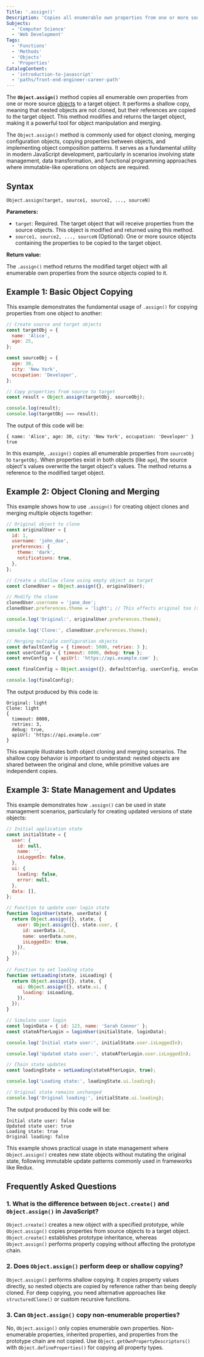 ```yaml
---
Title: '.assign()'
Description: 'Copies all enumerable own properties from one or more source objects to a target object.'
Subjects:
  - 'Computer Science'
  - 'Web Development'
Tags:
  - 'Functions'
  - 'Methods'
  - 'Objects'
  - 'Properties'
CatalogContent:
  - 'introduction-to-javascript'
  - 'paths/front-end-engineer-career-path'
---
```


The **`Object.assign()`** method copies all enumerable own properties from one or more source [objects](https://www.codecademy.com/resources/docs/javascript/objects) to a target object. It performs a shallow copy, meaning that nested objects are not cloned, but their references are copied to the target object. This method modifies and returns the target object, making it a powerful tool for object manipulation and merging.

The `Object.assign()` method is commonly used for object cloning, merging configuration objects, copying properties between objects, and implementing object composition patterns. It serves as a fundamental utility in modern JavaScript development, particularly in scenarios involving state management, data transformation, and functional programming approaches where immutable-like operations on objects are required.

## Syntax

```pseudo
Object.assign(target, source1, source2, ..., sourceN)
```

**Parameters:**

- `target`: Required. The target object that will receive properties from the source objects. This object is modified and returned using this method.
- `source1, source2, ..., sourceN` (Optional): One or more source objects containing the properties to be copied to the target object.

**Return value:**

The `.assign()` method returns the modified target object with all enumerable own properties from the source objects copied to it.

## Example 1: Basic Object Copying

This example demonstrates the fundamental usage of `.assign()` for copying properties from one object to another:

```js
// Create source and target objects
const targetObj = {
  name: 'Alice',
  age: 25,
};

const sourceObj = {
  age: 30,
  city: 'New York',
  occupation: 'Developer',
};

// Copy properties from source to target
const result = Object.assign(targetObj, sourceObj);

console.log(result);
console.log(targetObj === result);
```

The output of this code will be:

```shell
{ name: 'Alice', age: 30, city: 'New York', occupation: 'Developer' }
true
```

In this example, `.assign()` copies all enumerable properties from `sourceObj` to `targetObj`. When properties exist in both objects (like `age`), the source object's values overwrite the target object's values. The method returns a reference to the modified target object.

## Example 2: Object Cloning and Merging

This example shows how to use `.assign()` for creating object clones and merging multiple objects together:

```js
// Original object to clone
const originalUser = {
  id: 1,
  username: 'john_doe',
  preferences: {
    theme: 'dark',
    notifications: true,
  },
};

// Create a shallow clone using empty object as target
const clonedUser = Object.assign({}, originalUser);

// Modify the clone
clonedUser.username = 'jane_doe';
clonedUser.preferences.theme = 'light'; // This affects original too (shallow copy)

console.log('Original:', originalUser.preferences.theme);

console.log('Clone:', clonedUser.preferences.theme);

// Merging multiple configuration objects
const defaultConfig = { timeout: 5000, retries: 3 };
const userConfig = { timeout: 8000, debug: true };
const envConfig = { apiUrl: 'https://api.example.com' };

const finalConfig = Object.assign({}, defaultConfig, userConfig, envConfig);

console.log(finalConfig);
```

The output produced by this code is:

```shell
Original: light
Clone: light
{
  timeout: 8000,
  retries: 3,
  debug: true,
  apiUrl: 'https://api.example.com'
}
```

This example illustrates both object cloning and merging scenarios. The shallow copy behavior is important to understand: nested objects are shared between the original and clone, while primitive values are independent copies.

## Example 3: State Management and Updates

This example demonstrates how `.assign()` can be used in state management scenarios, particularly for creating updated versions of state objects:

```js
// Initial application state
const initialState = {
  user: {
    id: null,
    name: '',
    isLoggedIn: false,
  },
  ui: {
    loading: false,
    error: null,
  },
  data: [],
};

// Function to update user login state
function loginUser(state, userData) {
  return Object.assign({}, state, {
    user: Object.assign({}, state.user, {
      id: userData.id,
      name: userData.name,
      isLoggedIn: true,
    }),
  });
}

// Function to set loading state
function setLoading(state, isLoading) {
  return Object.assign({}, state, {
    ui: Object.assign({}, state.ui, {
      loading: isLoading,
    }),
  });
}

// Simulate user login
const loginData = { id: 123, name: 'Sarah Connor' };
const stateAfterLogin = loginUser(initialState, loginData);

console.log('Initial state user:', initialState.user.isLoggedIn);

console.log('Updated state user:', stateAfterLogin.user.isLoggedIn);

// Chain state updates
const loadingState = setLoading(stateAfterLogin, true);

console.log('Loading state:', loadingState.ui.loading);

// Original state remains unchanged
console.log('Original loading:', initialState.ui.loading);
```

The output produced by this code will be:

```shell
Initial state user: false
Updated state user: true
Loading state: true
Original loading: false
```

This example shows practical usage in state management where `Object.assign()` creates new state objects without mutating the original state, following immutable update patterns commonly used in frameworks like Redux.

## Frequently Asked Questions

### 1. What is the difference between `Object.create()` and `Object.assign()` in JavaScript?

`Object.create()` creates a new object with a specified prototype, while `Object.assign()` copies properties from source objects to a target object. `Object.create()` establishes prototype inheritance, whereas `Object.assign()` performs property copying without affecting the prototype chain.

### 2. Does `Object.assign()` perform deep or shallow copying?

`Object.assign()` performs shallow copying. It copies property values directly, so nested objects are copied by reference rather than being deeply cloned. For deep copying, you need alternative approaches like `structuredClone()` or custom recursive functions.

### 3. Can `Object.assign()` copy non-enumerable properties?

No, `Object.assign()` only copies enumerable own properties. Non-enumerable properties, inherited properties, and properties from the prototype chain are not copied. Use `Object.getOwnPropertyDescriptors()` with `Object.defineProperties()` for copying all property types.
